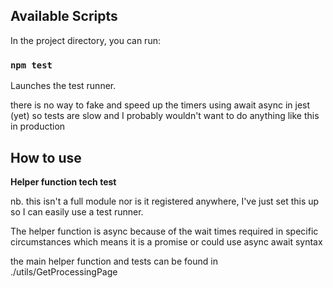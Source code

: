 ## Available Scripts

In the project directory, you can run:

### `npm test`

Launches the test runner.

there is no way to fake and speed up the timers using await async in jest (yet) so tests are slow and I probably wouldn't want to do anything like this in production

## How to use

**Helper function tech test**

nb. this isn't a full module nor is it registered anywhere, I've just set this up so I can easily use a test runner.

The helper function is async because of the wait times required in specific circumstances which means it is a promise or could use async await syntax

the main helper function and tests can be found in ./utils/GetProcessingPage
